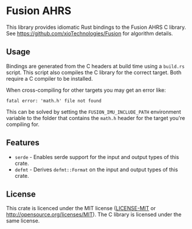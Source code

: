 # Fusion AHRS

This library provides idiomatic Rust bindings to the Fusion AHRS C library. See <https://github.com/xioTechnologies/Fusion> for algorithm details.

## Usage

Bindings are generated from the C headers at build time using a `build.rs` script. This script also compiles the C library for the correct target. Both require a C compiler to be installed.

When cross-compiling for other targets you may get an error like:

```text
fatal error: 'math.h' file not found
```

This can be solved by setting the `FUSION_IMU_INCLUDE_PATH` environment variable to the folder that contains the `math.h` header for the target you're compiling for.

## Features

- `serde` - Enables serde support for the input and output types of this crate.
- `defmt` - Derives `defmt::Format` on the input and output types of this crate.

## License

This crate is licenced under the MIT license ([LICENSE-MIT](LICENSE-MIT) or <http://opensource.org/licenses/MIT>). The C library is licensed under the same license.
